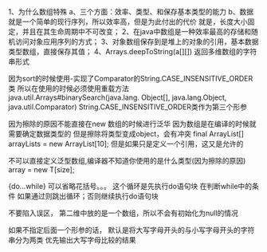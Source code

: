 1、为什么数组特殊
    a、三个方面：效率、类型、和保存基本类型的能力
    b、数据就是一个简单的现行序列，所以效率高，但是为此付出的代价
        就是，长度大小固定，并且在其生命周期中不可改变；
2、在java中数组是一种效率最高的存储和随机访问对象应用序列的方式；
3、对象数组保存到是堆上的对象的引用，基本数据类型数组，直接保存其值；
4、Arrays.deepToString(a[][]) 返回多维数组的字符串形式

因为sort的时候使用-实现了Comparator的String.CASE_INSENSITIVE_ORDER类
所以在使用的时候必须使用重载方法java.util.Arrays#binarySearch(java.lang.
Object[], java.lang.Object, java.util.Comparator)
String.CASE_INSENSITIVE_ORDER类作为第三个形参


因为擦除的原因不能直接在new 数组的时候进行泛华
因为数组是在编译的时候就需要确定数据类型的
但是擦除将类型变成object，会有冲突
final ArrayList<String>[] arrayLists = new ArrayList<String>[10];
但是如果只是定义一个引用，这又是允许的         

不可以直接定义泛型数组,编译器不知道你使用的是什么类型(因为擦除的原因)
array = new T[size];

{do...while}
可以省略花括号。。。
这个循环是先执行do语句块
在判断while中的条件
如果通过则跳出循环；否则继续执行do语句块             

不要陷入误区，
第二维中放的是一个数组，所以不会有初始化为null的情况         

如果不指定后面一个形参的话，
默认是将大写字母开头的与小写字母开头的字符串分为两类
优先输出大写字母比较的结果         